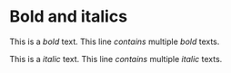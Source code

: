 # Bold and italics

This is a *bold* text.
This line *contains* multiple *bold* texts.

This is a _italic_ text.
This line _contains_ multiple _italic_ texts.
